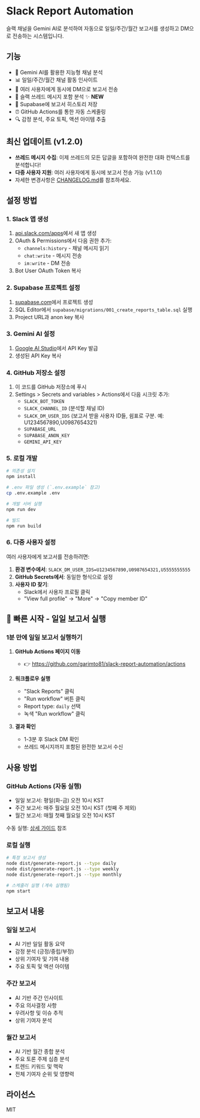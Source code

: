# Slack Report Automation

슬랙 채널을 Gemini AI로 분석하여 자동으로 일일/주간/월간 보고서를 생성하고 DM으로 전송하는 시스템입니다.

## 기능

- 🤖 Gemini AI를 활용한 지능형 채널 분석
- 📊 일일/주간/월간 채널 활동 인사이트
- 📨 여러 사용자에게 동시에 DM으로 보고서 전송
- 🧵 슬랙 쓰레드 메시지 포함 분석 ✨ **NEW**
- 💾 Supabase에 보고서 히스토리 저장
- ⏰ GitHub Actions를 통한 자동 스케줄링
- 🔍 감정 분석, 주요 토픽, 액션 아이템 추출

## 최신 업데이트 (v1.2.0)

- **쓰레드 메시지 수집**: 이제 쓰레드의 모든 답글을 포함하여 완전한 대화 컨텍스트를 분석합니다!
- **다중 사용자 지원**: 여러 사용자에게 동시에 보고서 전송 가능 (v1.1.0)
- 자세한 변경사항은 [CHANGELOG.md](CHANGELOG.md)를 참조하세요.

## 설정 방법

### 1. Slack 앱 생성

1. [api.slack.com/apps](https://api.slack.com/apps)에서 새 앱 생성
2. OAuth & Permissions에서 다음 권한 추가:
   - `channels:history` - 채널 메시지 읽기
   - `chat:write` - 메시지 전송
   - `im:write` - DM 전송
3. Bot User OAuth Token 복사

### 2. Supabase 프로젝트 설정

1. [supabase.com](https://supabase.com)에서 프로젝트 생성
2. SQL Editor에서 `supabase/migrations/001_create_reports_table.sql` 실행
3. Project URL과 anon key 복사

### 3. Gemini AI 설정

1. [Google AI Studio](https://makersuite.google.com/app/apikey)에서 API Key 발급
2. 생성된 API Key 복사

### 4. GitHub 저장소 설정

1. 이 코드를 GitHub 저장소에 푸시
2. Settings > Secrets and variables > Actions에서 다음 시크릿 추가:
   - `SLACK_BOT_TOKEN`
   - `SLACK_CHANNEL_ID` (분석할 채널 ID)
   - `SLACK_DM_USER_IDS` (보고서 받을 사용자 ID들, 쉼표로 구분. 예: U1234567890,U0987654321)
   - `SUPABASE_URL`
   - `SUPABASE_ANON_KEY`
   - `GEMINI_API_KEY`

### 5. 로컬 개발

```bash
# 의존성 설치
npm install

# .env 파일 생성 (`.env.example` 참고)
cp .env.example .env

# 개발 서버 실행
npm run dev

# 빌드
npm run build
```

### 6. 다중 사용자 설정

여러 사용자에게 보고서를 전송하려면:

1. **환경 변수에서**: `SLACK_DM_USER_IDS=U1234567890,U0987654321,U5555555555`
2. **GitHub Secrets에서**: 동일한 형식으로 설정
3. **사용자 ID 찾기**:
   - Slack에서 사용자 프로필 클릭
   - "View full profile" → "More" → "Copy member ID"

## 🚀 빠른 시작 - 일일 보고서 실행

### 1분 만에 일일 보고서 실행하기

1. **GitHub Actions 페이지 이동**
   - 👉 https://github.com/garimto81/slack-report-automation/actions

2. **워크플로우 실행**
   - "Slack Reports" 클릭
   - "Run workflow" 버튼 클릭
   - Report type: `daily` 선택
   - 녹색 "Run workflow" 클릭

3. **결과 확인**
   - 1-3분 후 Slack DM 확인
   - 쓰레드 메시지까지 포함된 완전한 보고서 수신

## 사용 방법

### GitHub Actions (자동 실행)

- 일일 보고서: 평일(화-금) 오전 10시 KST
- 주간 보고서: 매주 월요일 오전 10시 KST (첫째 주 제외)
- 월간 보고서: 매월 첫째 월요일 오전 10시 KST

수동 실행: [상세 가이드](GITHUB_ACTIONS_GUIDE.md) 참조

### 로컬 실행

```bash
# 특정 보고서 생성
node dist/generate-report.js --type daily
node dist/generate-report.js --type weekly
node dist/generate-report.js --type monthly

# 스케줄러 실행 (계속 실행됨)
npm start
```

## 보고서 내용

### 일일 보고서
- AI 기반 일일 활동 요약
- 감정 분석 (긍정/중립/부정)
- 상위 기여자 및 기여 내용
- 주요 토픽 및 액션 아이템

### 주간 보고서
- AI 기반 주간 인사이트
- 주요 의사결정 사항
- 우려사항 및 이슈 추적
- 상위 기여자 분석

### 월간 보고서
- AI 기반 월간 종합 분석
- 주요 토론 주제 심층 분석
- 트렌드 키워드 및 맥락
- 전체 기여자 순위 및 영향력

## 라이선스

MIT